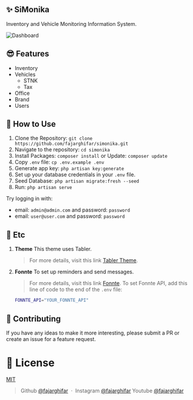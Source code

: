 ## ✨ SiMonika

Inventory and Vehicle Monitoring Information System.

![Dashboard](https://github.com/fajarghifar/laravel-point-of-sale/assets/71541409/174cdf09-41ef-4cdf-bb16-f093ee5e0e56)

## 😎 Features
- Inventory
- Vehicles
  - STNK
  - Tax
- Office
- Brand
- Users

## 🚀 How to Use
1. Clone the Repository: `git clone https://github.com/fajarghifar/simonika.git`
2. Navigate to the repository: `cd simonika`
3. Install Packages: `composer install` or Update: `composer update`
4. Copy `.env` file: `cp .env.example .env`
5. Generate app key: `php artisan key:generate`
6. Set up your database credentials in your `.env` file.
7. Seed Database: `php artisan migrate:fresh --seed`
10. Run: `php artisan serve`

Try logging in with:
 - email: `admin@admin.com` and password: `password`
 - email: `user@user.com` and password: `password`

## 🚀 Etc
1. **Theme**
    This theme uses Tabler.
    > For more details, visit this link [Tabler Theme](https://github.com/tabler/tabler).
1. **Fonnte**
    To set up reminders and send messages.
    > For more details, visit this link [Fonnte](https://md.fonnte.com/).
    To set Fonnte API, add this line of code to the end of the `.env` file:
    ```bash
    FONNTE_API="YOUR_FONNTE_API"
    ```

## 📝 Contributing
If you have any ideas to make it more interesting, please submit a PR or create an issue for a feature request.

# 🤝 License
[MIT](LICENSE)

> Github [@fajarghifar](https://github.com/fajarghifar) &nbsp;&middot;&nbsp;
> Instagram [@fajarghifar](https://instagram.com/fajarghifar)
> Youtube [@fajarghifar](https://youtube.com/fajarghifar)
